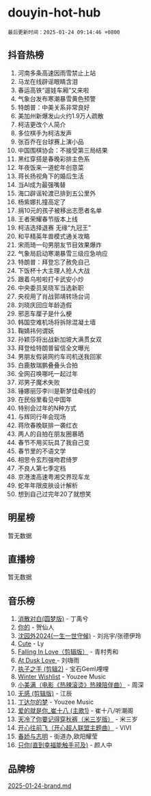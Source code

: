 # douyin-hot-hub

`最后更新时间：2025-01-24 09:14:46 +0800`

## 抖音热榜

1. 河南多条高速因雨雪禁止上站
1. 马龙在线辟谣眼睛含泪
1. 春运高铁“遛娃车厢”又来啦
1. 气象台发布寒潮暴雪黄色预警
1. 特朗普：中美关系非常良好
1. 美加州新爆发山火约1.9万人疏散
1. 柯洁更改个人简介
1. 多位棋手为柯洁发声
1. 张百乔在台球赛上演小品
1. 中国围棋协会：不接受第三局结果
1. 黑红穿搭是春晚彩排主色系
1. 年夜饭来一道蛇年创意菜
1. 蒋长扬视角下的婚后生活
1. 当AI成为最强嘴替
1. 海口辟谣轮渡已排到五公里外
1. 杨紫娜扎撞高定了
1. 捐10元的孩子被移出志愿者名单
1. 王者荣耀春节版本上线
1. 柯洁选择退赛 无缘“九冠王”
1. 和平精英年兽模式通关攻略
1. 宋雨琦一句男朋友节目效果爆炸
1. 气象局启动寒潮暴雪三级应急响应
1. 特朗普：拜登忘了赦免自己
1. 下饭杯十大主理人抢人大战
1. 跟着乌啦啦打卡武安小炒
1. 中央委员吴晓军当选新职
1. 央视用了肖战郭靖转场台词
1. 刘晓庆回应年龄造假
1. 邪恶车厘子是什么梗
1. 韩国空难机场将拆除混凝土墙
1. 鞠婧祎何谓妖
1. 孙颖莎将出战新加坡大满贯女双
1. 拜登给特朗普留信全文曝光
1. 男朋友假装网约车司机送我回家
1. 白鹿敖瑞鹏叠叠头合拍
1. 全网召唤哪吒一起过年
1. 邓男子魔术失败
1. 锤娜丽莎李川是靳梦佳牵线的
1. 在民俗里看见中国年
1. 特别会过年的N种方式
1. 与辉同行年会现场
1. 蒋欣春晚联排一袭红衣
1. 两人的自拍在朋友圈暴晒
1. 春节不用买玩具了我自己变
1. 春节里的不语文学
1. 相思令玄烈强吻君绮罗
1. 不良人第七季定档
1. 京港澳高速粤湘交界现车龙
1. 蛇年年限皮肤设计解析
1. 想到自己过完年20了就想笑

## 明星榜

暂无数据

## 直播榜

暂无数据

## 音乐榜

1. [消散对白(圆梦版)](https://sf5-hl-cdn-tos.douyinstatic.com/obj/tos-cn-ve-2774/og4jB5I5IizzoZVAAAzWgBMAsMDWoArfwBOiFs) - 丁禹兮
1. [你的](https://sf5-hl-cdn-tos.douyinstatic.com/obj/tos-cn-ve-2774/oYuIeKf42jB7sEV6B2upMdpYAgfrQWj0FeRegh) - 贺仙人
1. [沈园外2024(一生一世守候)](https://sf5-hl-cdn-tos.douyinstatic.com/obj/tos-cn-ve-2774/oAIYMHGCmKaYKFDd6FZBf9AfMfx1eErAAEJAFH) - 刘兆宇/张德伊玲
1. [Cute](https://sf5-hl-cdn-tos.douyinstatic.com/obj/tos-cn-ve-2774/o4IbIzHWKAAB4wsS5qMBRiiAlEBGTpQRNfFvuo) - Ly
1. [Falling In Love（剪辑版）](https://sf5-hl-cdn-tos.douyinstatic.com/obj/tos-cn-ve-2774/o8ajpA8zzgBPahbBIO8AcKGBLJezFCRd1wfP9f) - 青村秀和
1. [ At Dusk  Love ](https://sf5-hl-cdn-tos.douyinstatic.com/obj/tos-cn-ve-2774/o8CrpCf5CaYgI4ZrtQgMQAFEfuGqNnRSDQAPBc) - 刘嗨雨
1. [执子之手 (剪辑2)](https://sf5-hl-cdn-tos.douyinstatic.com/obj/tos-cn-ve-2774/oUoZLQjCc31XzqsBnBQUNgeKtYPBcgbFDwtfcu) - 宝石Gem\哩哩
1. [Winter Wishlist](https://sf5-hl-cdn-tos.douyinstatic.com/obj/tos-cn-ve-2774/oIIgUOeamCFCVAzxN6MFRLIBlLGpUqQxeeHrLE) - Youzee Music
1. [小美满（电影《热辣滚烫》热辣陪伴曲）](https://sf5-hl-cdn-tos.douyinstatic.com/obj/tos-cn-ve-2774/o0GAn2lSgfZIDUgtevCGDQYnFg4CwnrBaxbTZL) - 周深
1. [无感 (剪辑版)](https://sf5-hl-cdn-tos.douyinstatic.com/obj/tos-cn-ve-2774/o0eIsUzJBDlQaQFC5OFlgbMEZC1TFYBftOBn6p) - 江辰
1. [丁达尔的梦](https://sf5-hl-cdn-tos.douyinstatic.com/obj/tos-cn-ve-2774/oMU3WirUZBVQkAC9ccG5P2IQirziZM2RTInUY) - Youzee Music
1. [爱的就是你_崔十八 (主歌1)](https://sf3-cdn-tos.douyinstatic.com/obj/tos-cn-ve-2774/oI5BO5DhFZ6UTcNCnZaOCBLtZ7WIMQGfgnXf5E) - 崔十八/听潮阁
1. [天冷了你要记得穿秋裤（米三岁版）](https://sf5-hl-cdn-tos.douyinstatic.com/obj/tos-cn-ve-2774/oQlIwVIDWiZ6BQilAorS7MA0AgCkQDvcZAdm1) - 米三岁
1. [开心往前飞（开心超人联盟主题曲）](https://sf5-hl-cdn-tos.douyinstatic.com/obj/tos-cn-ve-2774/9d8fb7c82cf1421fb93a9fe925275e0a) - VIVI
1. [春娇与志明](https://sf5-hl-cdn-tos.douyinstatic.com/obj/tos-cn-ve-2774/e530d8fceb7044b39707d7f9ff54add1) - 街道办,欧阳耀莹
1. [只你(直到幸福能触手可及)](https://sf5-hl-cdn-tos.douyinstatic.com/obj/tos-cn-ve-2774/o0lBkRDzFTeaVSUz3ZZSCBVtZ5DIMQGfgmEAuE) - 颜人中

## 品牌榜

[2025-01-24-brand.md](2025-01-24-brand.md)
